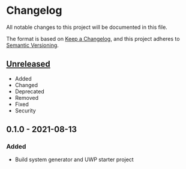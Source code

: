 # Changelog
All notable changes to this project will be documented in this file.

The format is based on [Keep a Changelog](https://keepachangelog.com/en/1.0.0/),
and this project adheres to [Semantic Versioning](https://semver.org/spec/v2.0.0.html).

## [Unreleased]
- Added
- Changed
- Deprecated
- Removed
- Fixed
- Security

## 0.1.0 - 2021-08-13
### Added
- Build system generator and UWP starter project

[Unreleased]: https://github.com/tim-weis/cargo-uwp/compare/0.1.0...HEAD
